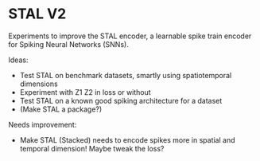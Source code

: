 # STAL V2

Experiments to improve the STAL encoder, a learnable spike train encoder for Spiking Neural Networks (SNNs).

Ideas:
- Test STAL on benchmark datasets, smartly using spatiotemporal dimensions
- Experiment with Z1 Z2 in loss or without
- Test STAL on a known good spiking architecture for a dataset
- (Make STAL a package?)

Needs improvement: 
- Make STAL (Stacked) needs to encode spikes more in spatial and temporal dimension! Maybe tweak the loss?
